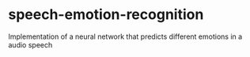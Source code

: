 # speech-emotion-recognition
Implementation of a neural network that predicts different emotions in a audio speech
